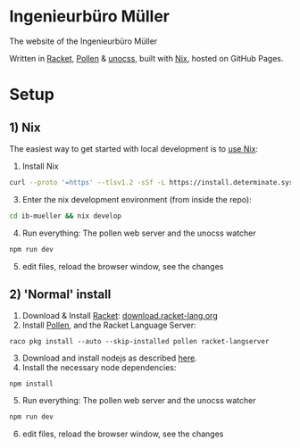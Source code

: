 # Ingenieurbüro Müller

The website of the Ingenieurbüro Müller

Written in [Racket](https://racket-lang.org), [Pollen](https://pollenpub.com) & [unocss](https://unocss.dev), built with [Nix](https://nixos.org), hosted on GitHub Pages.

# Setup


## 1) Nix
The easiest way to get started with local development is to [use Nix](https://zero-to-nix.com/start/install):

1. Install Nix
```bash
curl --proto '=https' --tlsv1.2 -sSf -L https://install.determinate.systems/nix | sh -s -- install
```
3. Enter the nix development environment (from inside the repo):
```bash
cd ib-mueller && nix develop
```
4. Run everything: The pollen web server and the unocss watcher 
```bash
npm run dev
```
5. edit files, reload the browser window, see the changes

## 2) 'Normal' install

1. Download & Install [Racket](https://racket-lang.org): [download.racket-lang.org](https://download.racket-lang.org)
2. Install [Pollen](https://pollenpub.com), and the Racket Language Server:
```shell
raco pkg install --auto --skip-installed pollen racket-langserver
```
3. Download and install nodejs as described [here](https://nodejs.org/en/download/package-manager).
4. Install the necessary node dependencies:
```shell
npm install
```
5. Run everything: The pollen web server and the unocss watcher 
```bash
npm run dev
```
6. edit files, reload the browser window, see the changes

